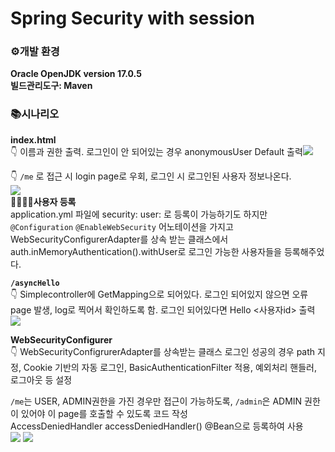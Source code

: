 # Spring Security with session 
### ⚙️개발 환경
**Oracle OpenJDK version 17.0.5   
빌드관리도구: Maven**

### 📚시나리오
**index.html**   
👇 이름과 권한 출력. 로그인이 안 되어있는 경우 anonymousUser Default 출력<img src = "https://user-images.githubusercontent.com/110768149/236743008-71d2fea8-07e5-45e1-b773-402b8a8b64b4.png"/>     
    
       
👇 `/me` 로 접근 시 login page로 우회, 로그인 시 로그인된 사용자 정보나온다.   
<img src = "https://user-images.githubusercontent.com/110768149/236743033-f7c5fcdc-57d8-4f84-9890-cfa64b0f9631.png">   
**👩‍👩‍👧‍👦사용자 등록**       
application.yml 파일에 security: user: 로 등록이 가능하기도 하지만 `@Configuration` `@EnableWebSecurity` 어노테이션을 가지고 WebSecurityConfigurerAdapter를 상속 받는 클래스에서 auth.inMemoryAuthentication().withUser로 로그인 가능한 사용자들을 등록해주었다.    

**`/asyncHello`**   
👇 Simplecontroller에 GetMapping으로 되어있다. 
로그인 되어있지 않으면 오류 page 발생, log로 찍어서 확인하도록 함. 로그인 되어있다면 Hello <사용자id> 출력
<img src = "https://user-images.githubusercontent.com/110768149/236743031-d1a1b77f-4317-4c3a-8c40-c5a87a8f1586.png">   

**WebSecurityConfigurer**   
👇 WebSecurityConfigrurerAdapter를 상속받는 클래스 
로그인 성공의 경우 path 지정, Cookie 기반의 자동 로그인, BasicAuthenticationFilter 적용, 예외처리 핸들러, 로그아웃 등 설정    
   
`/me`는 USER, ADMIN권한을 가진 경우만 접근이 가능하도록, `/admin`은 ADMIN 권한이 있어야 이 page를 호출할 수 있도록 코드 작성    
AccessDeniedHandler accessDeniedHandler() @Bean으로 등록하여 사용    
<img src = "https://user-images.githubusercontent.com/110768149/236743035-41c61b6d-ae2e-4b51-be9a-eea510fe5616.png">
<img src = "https://user-images.githubusercontent.com/110768149/236743038-2e12a7a3-fa64-426c-9de8-6aa27d82eae5.png">
